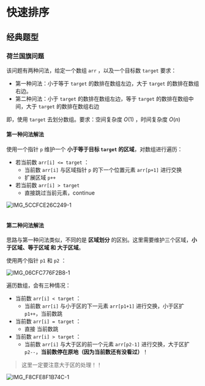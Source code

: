 # 快速排序

## 经典题型

### 荷兰国旗问题

该问题有两种问法，给定一个数组 `arr` ，以及一个目标数 `target` 要求：

- 第一种问法：小于等于 `target` 的数排在数组左边，大于 `target` 的数排在数组右边。
- 第二种问法：小于 `target` 的数排在数组左边，等于 `target` 的数排在数组中间，大于 `target` 的数排在数组右边

即，使用 `target` 去划分数组。要求：空间复杂度 $O(1)$ ，时间复杂度 $O(n)$ 

####  第一种问法解法

使用一个指针 `p` 维护一个 **小于等于目标 `target` 的区域**，对数组进行遍历：

- 若当前数 `arr[i] <= target` ：
  - 当前数 `arr[i]` 与区域指针 `p` 的下一个位置元素 `arr[p+1]` 进行交换
  - 扩展区域 `p++`
- 若当前数 `arr[i] > target`
  - 直接跳过当前元素，continue

![IMG_5CCFCE26C249-1](https://tva1.sinaimg.cn/large/008vxvgGgy1h8evporzsbj31so0q279u.jpg)

```java

```

####  第二种问法解法

思路与第一种问法类似，不同的是 **区域划分** 的区别。这里需要维护三个区域，**小于区域、等于区域 和 大于区域**。

使用两个指针 `p1` 和 `p2` ：

![IMG_06CFC776F2B8-1](https://tva1.sinaimg.cn/large/008vxvgGgy1h8evtpdrqij31270dt75j.jpg)

遍历数组，会有三种情况：

- 当前数 `arr[i] < target` ：
  - 当前数 `arr[i]` 与小于区的下一元素 `arr[p1+1]` 进行交换，小于区扩 `p1++`，当前数跳
- 当前数 `arr[i] = target` ：
  - 直接 当前数跳
- 当前数 `arr[i] > target` ：
  - 当前数 `arr[i]` 与大于区的前一个元素 `arr[p2-1]` 进行交换，大于区扩 `p2--`，**当前数停在原地（因为当前数还有没看过）**！

> 这里一定要注意大于区的处理！！

![IMG_F8CFE8F1B74C-1](https://tva1.sinaimg.cn/large/008vxvgGgy1h8ew6a6gm6j31s80nvjxb.jpg)